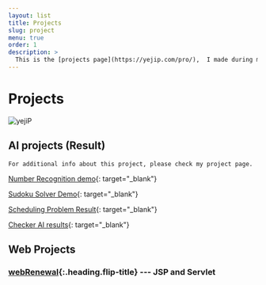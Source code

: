 ```yaml
---
layout: list
title: Projects
slug: project
menu: true
order: 1
description: >
  This is the [projects page](https://yejip.com/pro/),  I made during my university years.
---
```


# Projects

![yejiP](https://user-images.githubusercontent.com/37058233/94925428-28561f80-04fa-11eb-92be-17caa046fef2.png)

## AI projects (Result)

```
For additional info about this project, please check my project page.
```

[Number Recognition demo](http://ec2-15-164-129-123.ap-northeast-2.compute.amazonaws.com:8080/numbers/){: target="_blank"}

[Sudoku Solver Demo](http://ec2-15-164-129-123.ap-northeast-2.compute.amazonaws.com:8080/test/){: target="_blank"}

[Scheduling Problem Result](https://yejip.com/pro/GA/vid.html){: target="_blank"}

[Checker AI results](https://yejip.com/pro/Checker/vid.html){: target="_blank"}



## Web Projects

### [webRenewal]{:.heading.flip-title} --- JSP and Servlet



[webRenewal]: 2020-08-14-ServletAndJSP/



